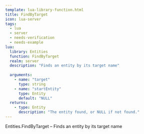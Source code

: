 ```yaml
---
template: lua-library-function.html
title: FindByTarget
icon: lua-server
tags:
  - lua
  - server
  - needs-verification
  - needs-example
lua:
  library: Entities
  function: FindByTarget
  realm: server
  description: "Finds an entity by its target name"
  
  arguments:
    - name: "target"
      type: string
    - name: "startEntity"
      type: Entity
      default: "NULL"
  returns:
    - type: Entity
      description: "The entity found, or NULL if not found."
---
```


<div class="lua__search__keywords">
Entities.FindByTarget &#x2013; Finds an entity by its target name
</div>
